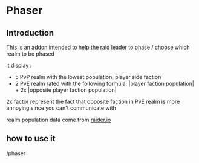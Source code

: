 # Phaser
## Introduction

This is an addon intended to help the raid leader to phase / choose which realm to be phased

it display :
- 5 PvP realm with the lowest population, player side faction
- 2 PvE realm rated with the following formula: |player faction population| + 2x |opposite player faction population|

2x factor represent the fact that opposite faction in PvE realm is more annoying since you can't communicate with

realm population data come from [raider.io](https://raider.io)


## how to use it

/phaser
